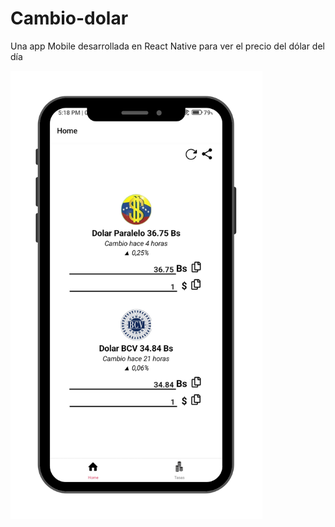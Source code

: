 # Cambio-dolar
Una app Mobile desarrollada en React Native para ver el precio del dólar del día

<img width="80%" align="center" src="./assets/PhoneCambioDolar.png" alt="App mobile" />
